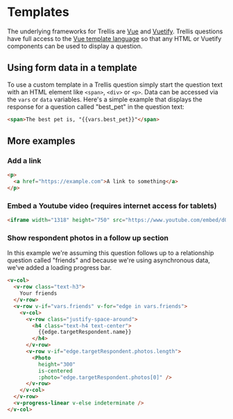 # Templates
The underlying frameworks for Trellis are [Vue][0] and [Vuetify][2]. Trellis questions have full access to the [Vue template language][1] so that any HTML or Vuetify components can be used to display a question.

## Using form data in a template
To use a custom template in a Trellis question simply start the question text with an HTML element like `<span>`, `<div>` or `<p>`. Data can be accessed via the `vars` or `data` variables. Here's a simple example that displays the response for a question called "best_pet" in the question text:

```html
<span>The best pet is, "{{vars.best_pet}}"</span>
```

## More examples
### Add a link
```html
<p>
  <a href="https://example.com">A link to something</a>
</p>
```

### Embed a Youtube video (requires internet access for tablets)
```html
<iframe width="1318" height="750" src="https://www.youtube.com/embed/dQw4w9WgXcQ" title="YouTube video player" frameborder="0" allow="accelerometer; autoplay; clipboard-write; encrypted-media; gyroscope;" allowfullscreen></iframe>
```

### Show respondent photos in a follow up section
In this example we're assuming this question follows up to a relationship question called "friends" and because we're using asynchronous data, we've added a loading progress bar.
```html
<v-col>
  <v-row class="text-h3">
    Your friends
  </v-row>
  <v-row v-if="vars.friends" v-for="edge in vars.friends">
    <v-col>
      <v-row class="justify-space-around">
        <h4 class="text-h4 text-center">
          {{edge.targetRespondent.name}}
        </h4>
      </v-row>
      <v-row v-if="edge.targetRespondent.photos.length">
        <Photo
          height="300"
          is-centered 
          :photo="edge.targetRespondent.photos[0]" />
      </v-row>
    </v-col>
  </v-row>
  <v-progress-linear v-else indeterminate />
</v-col>
```

[0]: https://vuejs.org
[1]: https://vuejs.org/v2/guide/syntax.html
[2]: https://vuetifyjs.com